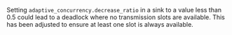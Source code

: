 Setting `adaptive_concurrency.decrease_ratio` in a sink to a value less than 0.5
could lead to a deadlock where no transmission slots are available. This has
been adjusted to ensure at least one slot is always available.
